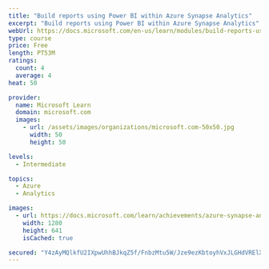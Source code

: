 ```yaml
---
title: "Build reports using Power BI within Azure Synapse Analytics"
excerpt: "Build reports using Power BI within Azure Synapse Analytics"
webUrl: https://docs.microsoft.com/en-us/learn/modules/build-reports-using-power-bi-azure-synapse-analytics/
type: course
price: Free
length: PT53M
ratings:
  count: 4
  average: 4
heat: 50

provider:
  name: Microsoft Learn
  domain: microsoft.com
  images:
    - url: /assets/images/organizations/microsoft.com-50x50.jpg
      width: 50
      height: 50

levels:
  - Intermediate

topics:
  - Azure
  - Analytics

images:
  - url: https://docs.microsoft.com/learn/achievements/azure-synapse-analytics-reports-with-pbi-social.png
    width: 1280
    height: 641
    isCached: true

secured: "Y4zAyMQlkfU2IXpwUhhBJkqZ5f/FnbzMtu5W/Jze9ezKbtoyhVxJLGHdVRElX0ya5UPaeOCvKVCUPry7XP5VDCWyFRHf3AXtwOxcJORRUbzrImBKzbU+G4MvCLbeputYa8/ewGiXGCJho1lOqgT4PLkeJLj96WE2q/+yQbsVQ96k0cPBnzpwV+UM7FIcCF3noidSLgUWGQ5zVQ/6Y2VCHpMzW4s2lPFZP1eJsL3oGMD4NBpIJBq6AtZ3tWFe9IiTP98tBZr8R7JK5ivKirRWLH2kYj6EwO1wUGBgo5PDOKOtwSns5Z5IIN5CYRv9ygoFABYQ7CQ6El2Ucxho1tRKAc1EsYfLk2k7COapFyCWLLZeYxxYjUaZ83yFh5XltfrwVMFa700j2dpjW4osvP3QnjPtoekPXRmSY+JCuAK3k9U=;R2ofaKx3PIeTyW7wjiXNkA=="
---
```


